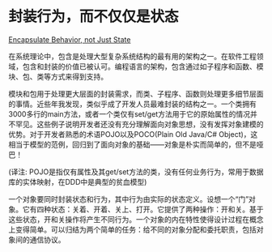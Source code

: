 # 封装行为，而不仅仅是状态

[Encapsulate Behavior, not Just State](https://97-things-every-x-should-know.gitbooks.io/97-things-every-programmer-should-know/content/en/thing_32/)

在系统理论中，包含是处理大型复杂系统结构的最有用的架构之一。在软件工程领域，包含和封装的价值已被认可。编程语言的架构，包含通过如子程序和函数、模块、包、类等方式来得到支持。

模块和包用于处理更大层面的封装需求，而类、子程序、函数则处理更多细节层面的事情。近些年我发现，类似乎成了开发人员最难封装的结构之一。一个类拥有3000多行的main方法，或者一个类仅有set/get方法用于它的原始属性的情况并不罕见。这些例子说明开发者还没有充分理解面向对象思想，没有发挥对象建模的优势。对于开发者熟悉的术语POJO以及POCO(Plain Old Java/C# Object)，这相当于模型的范例，回归到了面向对象的基础——对象是朴实而简单的，但不是哑巴！

(译注: POJO是指仅有属性及其get/set方法的类，没有任何业务行为，常用于数据库的实体映射，在DDD中是典型的贫血模型)

一个对象要同时封装状态和行为，其中行为由实际的状态定义。设想一个“门”对象。它有四种状态：关着、开着、关上、打开。它提供了两种操作：开和关。基于这些状态，开和关操作将产生不同行为。一个对象的内在特性使得设计过程在概念上变得简单。可以归结为两个简单的任务：给不同的对象分配和委托职责，包括对象间的通信协议。